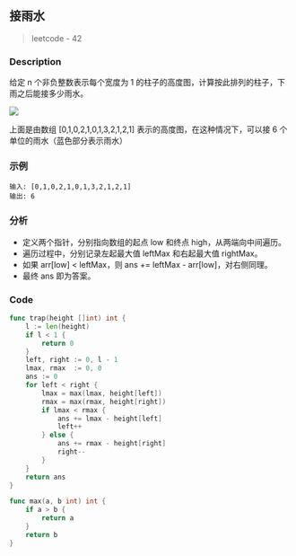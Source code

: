 ## 接雨水
> leetcode - 42

### Description
给定 n 个非负整数表示每个宽度为 1 的柱子的高度图，计算按此排列的柱子，下雨之后能接多少雨水。

<img src="https://assets.leetcode-cn.com/aliyun-lc-upload/uploads/2018/10/22/rainwatertrap.png">

上面是由数组 [0,1,0,2,1,0,1,3,2,1,2,1] 表示的高度图，在这种情况下，可以接 6 个单位的雨水（蓝色部分表示雨水）

### 示例
```
输入: [0,1,0,2,1,0,1,3,2,1,2,1]
输出: 6
```

### 分析
* 定义两个指针，分别指向数组的起点 low 和终点 high，从两端向中间遍历。
* 遍历过程中，分别记录左起最大值 leftMax 和右起最大值 rightMax。
* 如果 arr[low] < leftMax，则 ans += leftMax - arr[low]，对右侧同理。
* 最终 ans 即为答案。

### Code
```go
func trap(height []int) int {
    l := len(height)
    if l < 1 {
        return 0
    }
    left, right := 0, l - 1
    lmax, rmax  := 0, 0
    ans := 0
    for left < right {
        lmax = max(lmax, height[left])
        rmax = max(rmax, height[right])
        if lmax < rmax {
            ans += lmax - height[left]
            left++
        } else {
            ans += rmax - height[right]
            right--
        }
    }
    return ans
}

func max(a, b int) int {
    if a > b {
        return a
    }
    return b
}
```